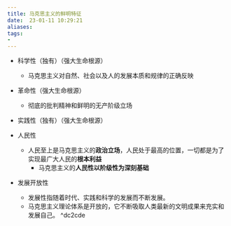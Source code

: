 ```yaml
---
title: 马克思主义的鲜明特征
date:  23-01-11 10:29:21
aliases: 
tags: 
- 
---
```


- 科学性（独有）（强大生命根源）
	- 马克思主义对自然、社会以及人的发展本质和规律的正确反映
- 革命性（强大生命根源）
	- 彻底的批判精神和鲜明的无产阶级立场
- 实践性（独有）（强大生命根源）
- 人民性
	- 人民至上是马克思主义的**政治立场**，人民处于最高的位置，一切都是为了实现最广大人民的**根本利益**
		- 马克思主义的**人民性以阶级性为深刻基础**

- 发展开放性
	- 发展性指随着时代、实践和科学的发展而不断发展。
	- 马克思主义理论体系是开放的，它不断吸取人类最新的文明成果来充实和发展自己。 ^dc2cde
